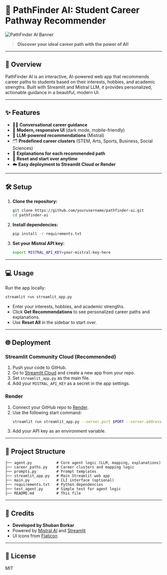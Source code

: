 # 🧪 PathFinder AI: Student Career Pathway Recommender

![PathFinder AI Banner](https://cdn-icons-png.flaticon.com/512/3135/3135768.png)

> **Discover your ideal career path with the power of AI!**

---

## 🚀 Overview
PathFinder AI is an interactive, AI-powered web app that recommends career paths to students based on their interests, hobbies, and academic strengths. Built with Streamlit and Mistral LLM, it provides personalized, actionable guidance in a beautiful, modern UI.

---

## ✨ Features
- 🧑‍🎓 **Conversational career guidance**
- 🎨 **Modern, responsive UI** (dark mode, mobile-friendly)
- 🧠 **LLM-powered recommendations** (Mistral)
- 🗂️ **Predefined career clusters** (STEM, Arts, Sports, Business, Social Sciences)
- 💬 **Explanations for each recommended path**
- 🔄 **Reset and start over anytime**
- ☁️ **Easy deployment to Streamlit Cloud or Render**

---

## 🛠️ Setup

1. **Clone the repository:**
   ```bash
   git clone https://github.com/yourusername/pathfinder-ai.git
   cd pathfinder-ai
   ```
2. **Install dependencies:**
   ```bash
   pip install -r requirements.txt
   ```
3. **Set your Mistral API key:**
   ```bash
   export MISTRAL_API_KEY=your-mistral-key-here
   ```

---

## 💻 Usage

Run the app locally:
```bash
streamlit run streamlit_app.py
```

- Enter your interests, hobbies, and academic strengths.
- Click **Get Recommendations** to see personalized career paths and explanations.
- Use **Reset All** in the sidebar to start over.

---

## 🌐 Deployment

### **Streamlit Community Cloud (Recommended)**
1. Push your code to GitHub.
2. Go to [Streamlit Cloud](https://streamlit.io/cloud) and create a new app from your repo.
3. Set `streamlit_app.py` as the main file.
4. Add your `MISTRAL_API_KEY` as a secret in the app settings.

### **Render**
1. Connect your GitHub repo to [Render](https://render.com/).
2. Use the following start command:
   ```bash
   streamlit run streamlit_app.py --server.port $PORT --server.address 0.0.0.0
   ```
3. Add your API key as an environment variable.

---

## 📁 Project Structure

```
├── agent.py           # Core agent logic (LLM, mapping, explanations)
├── career_paths.py    # Career clusters and mapping logic
├── prompts.py         # Prompt templates
├── streamlit_app.py   # Main Streamlit web app
├── main.py            # CLI interface (optional)
├── requirements.txt   # Python dependencies
├── test_agent.py      # Simple test for agent logic
├── README.md          # This file
```

---

## 🙏 Credits
- **Developed by Shuban Borkar**
- Powered by [Mistral AI](https://mistral.ai/) and [Streamlit](https://streamlit.io/)
- UI icons from [Flaticon](https://flaticon.com/)

---

## 📜 License
MIT 